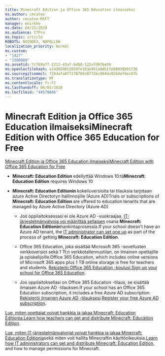 ```yaml
---
title: Minecraft Edition ja Office 365 Education ilmaiseksi
ms.author: cmcatee
author: cmcatee-MSFT
manager: mnirkhe
ms.date: 04/21/2020
ms.audience: ITPro
ms.topic: article
ROBOTS: NOINDEX, NOFOLLOW
localization_priority: Normal
ms.custom:
- "1427"
- "1500009"
ms.assetid: 7cf69a77-2212-43a7-bd68-122afd876e59
ms.openlocfilehash: a1420596c2859fe163e991a9db1fe88039b01f36
ms.sourcegitcommit: f28dafa0f727870038f72bc904da926daf4ec07b
ms.translationtype: MT
ms.contentlocale: fi-FI
ms.lasthandoff: 06/05/2020
ms.locfileid: "44579646"
---
```

# <a name="minecraft-edition-with-office-365-education-for-free"></a><span data-ttu-id="bb817-102">Minecraft Edition ja Office 365 Education ilmaiseksi</span><span class="sxs-lookup"><span data-stu-id="bb817-102">Minecraft Edition with Office 365 Education for Free</span></span>

[<span data-ttu-id="bb817-103">Minecraft Edition ja Office 365 Education ilmaiseksi</span><span class="sxs-lookup"><span data-stu-id="bb817-103">Minecraft Edition with Office 365 Education for Free</span></span>](https://docs.microsoft.com/education/windows/get-minecraft-for-education)
  
- <span data-ttu-id="bb817-104">**Minecraft: Education Edition** edellyttää Windows 10:tä</span><span class="sxs-lookup"><span data-stu-id="bb817-104">**Minecraft: Education Edition** requires Windows 10</span></span>

- <span data-ttu-id="bb817-105">**Minecraft: Education Editionin** kokeiluversioita tai tilauksia tarjotaan azure Active Directoryn hallinnoijille (Azure AD)</span><span class="sxs-lookup"><span data-stu-id="bb817-105">Trials or subscriptions of **Minecraft: Education Edition** are offered to education tenants that are managed by Azure Active Directory (Azure AD)</span></span>

  - <span data-ttu-id="bb817-106">Jos oppilaitoksessasi ei ole Azure AD -vuokraajaa, [IT-järjestelmänvalvoja voi määrittää sellaisen](https://docs.microsoft.com/education/windows/school-get-minecraft) osana **Minecraft: Education Editionin**hankintaprosessia.</span><span class="sxs-lookup"><span data-stu-id="bb817-106">If your school doesn't have an Azure AD tenant, the [IT administrator can set one up](https://docs.microsoft.com/education/windows/school-get-minecraft) as part of the process of getting **Minecraft: Education Edition**.</span></span>

  - <span data-ttu-id="bb817-107">Office 365 Education, joka sisältää Microsoft 365 -sovellusten verkkoversiot sekä 1 Tt:n verkkotallennustilan, on ilmainen opettajille ja opiskelijoille.</span><span class="sxs-lookup"><span data-stu-id="bb817-107">Office 365 Education, which includes online versions of Microsoft 365 apps plus 1 TB online storage is free for teachers and students.</span></span> <span data-ttu-id="bb817-108">[Rekisteröi Office 365 Education -koulusi.](https://products.office.com/academic/office-365-education-plan)</span><span class="sxs-lookup"><span data-stu-id="bb817-108">[Sign up your school for Office 365 Education](https://products.office.com/academic/office-365-education-plan).</span></span>

  - <span data-ttu-id="bb817-109">Jos oppilaitoksellasi on Office 365 Education -tilaus, se sisältää ilmaisen Azure AD -tilauksen.</span><span class="sxs-lookup"><span data-stu-id="bb817-109">If your school has an Office 365 Education subscription, it includes a free Azure AD subscription.</span></span> <span data-ttu-id="bb817-110">[Rekisteröi ilmainen Azure AD -tilauksesi](https://msdn.microsoft.com/library/windows/hardware/mt703369%28v=vs.85%29.aspx).</span><span class="sxs-lookup"><span data-stu-id="bb817-110">[Register your free Azure AD subscription](https://msdn.microsoft.com/library/windows/hardware/mt703369%28v=vs.85%29.aspx).</span></span>

<span data-ttu-id="bb817-111">[Lue, miten opettajat voivat hankkia ja jakaa Minecraft: Education Editionia.](https://docs.microsoft.com/education/windows/teacher-get-minecraft)</span><span class="sxs-lookup"><span data-stu-id="bb817-111">[Learn how teachers can get and distribute Minecraft: Education Edition](https://docs.microsoft.com/education/windows/teacher-get-minecraft).</span></span>
  
<span data-ttu-id="bb817-112">[Lue, miten IT-järjestelmänvalvojat voivat hankkia ja jakaa Minecraft: Education Editionia](https://docs.microsoft.com/education/windows/school-get-minecraft)sekä miten voit hallita Minecraftin käyttöoikeuksia.</span><span class="sxs-lookup"><span data-stu-id="bb817-112">[Learn how IT administrators can get and distribute Minecraft: Education Edition](https://docs.microsoft.com/education/windows/school-get-minecraft), and how to manage permissions for Minecraft.</span></span>